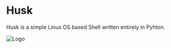
# Husk
Husk is a simple Linux OS based Shell written entirely in Pyhton.


![Logo](https://github.com/SchoolyB/Husk/blob/master/HuskTransparent.png)

